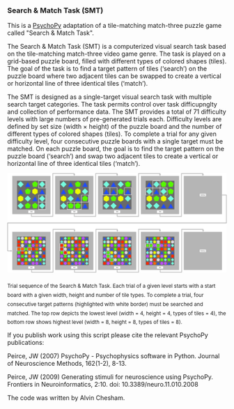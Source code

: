 ### Search & Match Task (SMT)

This is a [PsychoPy](https://www.psychopy.org) adaptation of a tile-matching match-three puzzle game called "Search & Match Task".

The Search & Match Task (SMT) is a computerized visual search task based on the tile-matching match-three video game genre. The task is played on a grid-based puzzle board, filled with different types of colored shapes (tiles). The goal of the task is to find a target pattern of tiles (‘search’) on the puzzle board where two adjacent tiles can be swapped to create a vertical or horizontal line of three identical tiles (‘match’).

The SMT is designed as a single-target visual search task with multiple search target categories. The task permits control over task difficupnglty and collection of performance data. The SMT provides a total of 71 difficulty levels with large numbers of pre-generated trials each. Difficulty levels are defined by set size (width × height) of the puzzle board and the number of different types of colored shapes (tiles). To complete a trial for any given difficulty level, four consecutive puzzle boards with a single target must be matched. On each puzzle board, the goal is to find the target pattern on the puzzle board (‘search’) and swap two adjacent tiles to create a vertical or horizontal line of three identical tiles (‘match’). 

![alt text](https://github.com/AlvinChes/SearchAndMatchTask_Mac/blob/master/Picture1.png)

<sub>Trial sequence of the Search & Match Task. Each trial of a given level starts with a start board with a given width, height and number of tile types. To complete a trial, four consecutive target patterns (highlighted with white border) must be searched and matched. The top row depicts the lowest level (width = 4, height = 4, types of tiles = 4), the bottom row shows highest level (width = 8, height = 8, types of tiles = 8).</sub>

If you publish work using this script please cite the relevant PsychoPy publications:

Peirce, JW (2007) PsychoPy - Psychophysics software in Python. Journal of Neuroscience Methods, 162(1-2), 8-13.

Peirce, JW (2009) Generating stimuli for neuroscience using PsychoPy. Frontiers in Neuroinformatics, 2:10. doi:         10.3389/neuro.11.010.2008

The code was written by Alvin Chesham.
